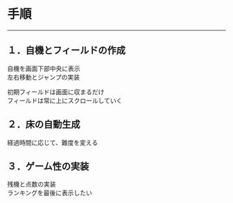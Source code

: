 # 手順
---

## １．自機とフィールドの作成
自機を画面下部中央に表示  
左右移動とジャンプの実装  

初期フィールドは画面に収まるだけ  
フィールドは常に上にスクロールしていく  

## ２．床の自動生成
経過時間に応じて、難度を変える  


## ３．ゲーム性の実装
残機と点数の実装  
ランキングを最後に表示したい  
